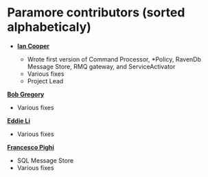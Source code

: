Paramore contributors (sorted alphabeticaly)
============================================

* **[Ian Cooper](https://github.com/iancooper)**

  * Wrote first version of Command Processor, *Policy, RavenDb Message Store, RMQ gateway, and ServiceActivator
  * Various fixes
  * Project Lead
   
**[Bob Gregory](https://github.com/BobFromHuddle)**
  * Various fixes
  
**[Eddie Li](https://github.com/xiaodili)**

  * Various fixes  


**[Francesco Pighi](https://github.com/fpighi)**

  * SQL Message Store
  * Various fixes

  
